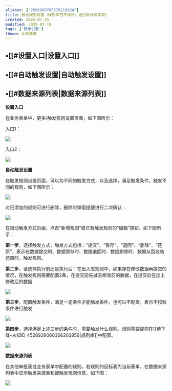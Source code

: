 ```yaml
---
aliases: ["2506980785576218924"]
title: 触发规则设置（规则库已不维护，通过动作流实现）
created: 2025-07-15
modified: 2025-07-15
tags: ['表单引擎']
theme: 业务表单
---
```


## •[[#设置入口|设置入口]]

## •[[#自动触发设置|自动触发设置]]

## •[[#数据来源列表|数据来源列表]]

**设置入口**

在业务表单中，更多/触发规则设置页面，如下图所示：

入口1：

![](6048f6550ddea9b10d8305483a9a7c3d.jpg)

入口2：

![](f8e04996edf658bef6beb3f4dd29c2f6.jpg)

**自动触发设置**

在触发规则设置页面，可以为不同的触发方式，以及选择，满足触发条件，触发不同的规则，如下图所示：

![](03a0434b9b41a43f5a2fd4642fffccca.jpg)

对已添加的规则可进行删除，删除时弹窗提醒进行二次确认：

![](932e6ae2e1f9a59479a57117ccaf6db9.jpg)

在自动触发方式页面，点击“新增规则”或已有触发规则的“编辑”按钮，如下图所示：

**第一步**，选择触发方式，触发方式包括：“提交”、“暂存”、“退回”、“删除”、“还原”，表示在数据提交时、数据暂存时、数据退回时、数据删除时、数据从回收站还原时，触发规则。

**第二步**，请选择执行前还是执行后：在出入库规则中，如果存在修改数据再提交的情况，在触发规则需要配置2条，在提交前先减去修改前的数据，在提交后在加上修改后的数据

![](4f6d1324fb587f1a6596993982efcb20.jpg)

**第三步**，配置触发条件，满足一定条件才能触发条件，也可以不配置，表示不校验条件进行触发

![](7657d8b65dd1ddd3b1a1d43c1bbe20a6.jpg)

**第四步**，选择满足上述三步的条件时，需要触发什么规则。规则需要提前在[[待下载-未知ID_4528939060366202859|规则库]]中配置。

![](fcc6c72cf4c62ac3b5fe96facc2a42aa.jpg)

**数据来源列表**

在其他审批表或业务表单中配置的规则，若规则的目标表为当前表单，在数据来源列表中显示触发来源表和被触发规则信息，如下图：

![](4905b5b21ab18c59ebea2d75922e7b0c.jpg)